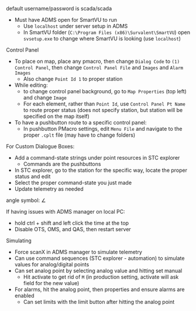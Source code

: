 default username/password is scada/scada

- Must have ADMS open for SmartVU to run
	- Use `localhost` under server setup in ADMS
	- In SmartVU folder (`C:\Program Files (x86)\Survalent\SmartVU`) open `svsetup.exe` to change where SmartVU is looking (use `localhost`)

Control Panel
- To place on map, place any pmacro, then change `Dialog Code` to `(1) Control Panel`, then change `Control Panel File` and `Images`  and `Alarm Images`
	- Also change `Point Id 1` to proper station
- While editing:
	- to change control panel background, go to `Map Properties` (top left) and change `Image`
	- For each element, rather than `Point Id`, use `Control Panel Pt Name` to route proper status (does not specify station, but station will be specified on the map itself)
- To have a pushbutton route to a specific control panel:
	- In pushbutton PMacro settings, edit `Menu File` and navigate to the proper `.cplt` file (may have to change folders)

For Custom Dialogue Boxes:
- Add a command-state strings under point resources in STC explorer
	- Commands are the pushbuttons
- In STC explorer, go to the station for the specific way, locate the proper status and edit
- Select the proper command-state you just made
- Update telemetry as needed

angle symbol:
∠

If having issues with ADMS manager on local PC:
- hold ctrl + shift and left click the time at the top
- Disable OTS, OMS, and QAS, then restart server

Simulating
- Force scanX in ADMS manager to simulate telemetry
- Can use command sequences (STC explorer - automation) to simulate values for analog/digital points
- Can set analog point by selecting analog value and hitting set manual
	- Hit activate to get rid of `M` (in production setting, activate will ask field for the new value)
- For alarms, hit the analog point, then properties and ensure alarms are enabled
	- Can set limits with the limit button after hitting the analog point